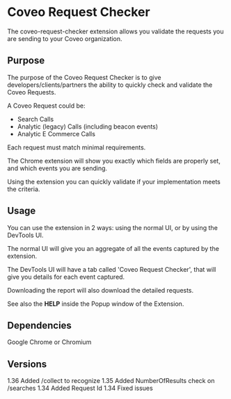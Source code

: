 # Coveo Request Checker

The coveo-request-checker extension allows you validate the requests you are sending to your Coveo organization.

## Purpose
The purpose of the Coveo Request Checker is to give developers/clients/partners the ability to quickly check and validate the Coveo Requests.


A Coveo Request could be:
* Search Calls
* Analytic (legacy) Calls (including beacon events)
* Analytic E Commerce Calls

Each request must match minimal requirements. 

The Chrome extension will show you exactly which fields are properly set, and which events you are sending. 

Using the extension you can quickly validate if your implementation meets the criteria.

## Usage
You can use the extension in 2 ways: using the normal UI, or by using the DevTools UI.

The normal UI will give you an aggregate of all the events captured by the extension.

The DevTools UI will have a tab called 'Coveo Request Checker', that will give you details for each event captured.

Downloading the report will also download the detailed requests.

See also the **HELP** inside the Popup window of the Extension.

## Dependencies

Google Chrome or Chromium

## Versions
1.36 Added /collect to recognize
1.35 Added NumberOfResults check on /searches
1.34 Added Request Id
1.34 Fixed issues